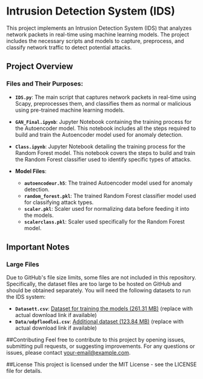 # Intrusion Detection System (IDS)

This project implements an Intrusion Detection System (IDS) that analyzes network packets in real-time using machine learning models. The project includes the necessary scripts and models to capture, preprocess, and classify network traffic to detect potential attacks.

## Project Overview

### Files and Their Purposes:

- **`IDS.py`**: The main script that captures network packets in real-time using Scapy, preprocesses them, and classifies them as normal or malicious using pre-trained machine learning models.

- **`GAN_Final.ipynb`**: Jupyter Notebook containing the training process for the Autoencoder model. This notebook includes all the steps required to build and train the Autoencoder model used for anomaly detection.

- **`Class.ipynb`**: Jupyter Notebook detailing the training process for the Random Forest model. This notebook covers the steps to build and train the Random Forest classifier used to identify specific types of attacks.

- **Model Files**:
  - **`autoencodeur.h5`**: The trained Autoencoder model used for anomaly detection.
  - **`random_forest.pkl`**: The trained Random Forest classifier model used for classifying attack types.
  - **`scaler.pkl`**: Scaler used for normalizing data before feeding it into the models.
  - **`scalerclass.pkl`**: Scaler used specifically for the Random Forest model.

## Important Notes

### Large Files

Due to GitHub's file size limits, some files are not included in this repository. Specifically, the dataset files are too large to be hosted on GitHub and should be obtained separately. You will need the following datasets to run the IDS system:

- **`Datasett.csv`**: [Dataset for training the models (261.31 MB)](link-to-download) (replace with actual download link if available)
- **`Data/udpfloodloi.csv`**: [Additional dataset (123.84 MB)](link-to-download) (replace with actual download link if available)

##Contributing
Feel free to contribute to this project by opening issues, submitting pull requests, or suggesting improvements. For any questions or issues, please contact your-email@example.com.

##License
This project is licensed under the MIT License - see the LICENSE file for details.
